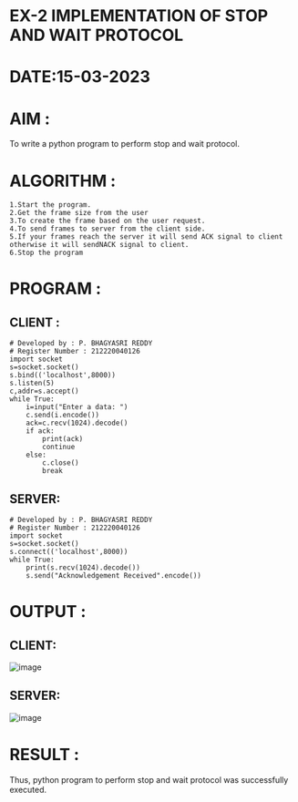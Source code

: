 # EX-2 IMPLEMENTATION OF STOP AND WAIT PROTOCOL

# DATE:15-03-2023

# AIM :
To write a python program to perform stop and wait protocol.

# ALGORITHM :
```
1.Start the program.
2.Get the frame size from the user
3.To create the frame based on the user request.
4.To send frames to server from the client side.
5.If your frames reach the server it will send ACK signal to client otherwise it will sendNACK signal to client.
6.Stop the program
```

# PROGRAM :
## CLIENT :
```
# Developed by : P. BHAGYASRI REDDY
# Register Number : 212220040126
import socket
s=socket.socket()
s.bind(('localhost',8000))
s.listen(5)
c,addr=s.accept()
while True:
    i=input("Enter a data: ")
    c.send(i.encode())
    ack=c.recv(1024).decode()
    if ack:
        print(ack)
        continue
    else:
        c.close()
        break
```
## SERVER:
```
# Developed by : P. BHAGYASRI REDDY
# Register Number : 212220040126
import socket
s=socket.socket()
s.connect(('localhost',8000))
while True:
    print(s.recv(1024).decode())
    s.send("Acknowledgement Received".encode())
```

# OUTPUT :
## CLIENT:
![image](https://github.com/harinidq/EX-2/assets/113497680/53f9a23a-d327-4685-900b-08d7329176dc)

## SERVER:
![image](https://github.com/harinidq/EX-2/assets/113497680/c4788310-d97d-473c-97aa-1b8a47f793e4)


# RESULT :
Thus, python program to perform stop and wait protocol was successfully executed.


